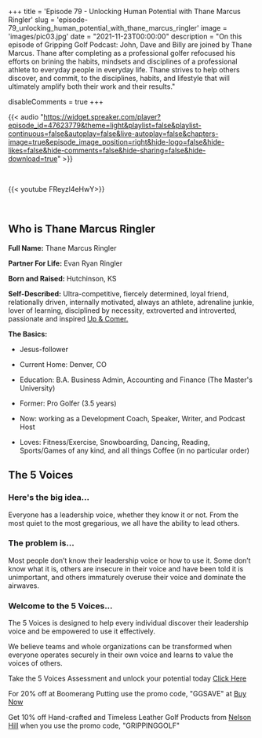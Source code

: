 +++
title = 'Episode 79 - Unlocking Human Potential with Thane Marcus Ringler'
slug = 'episode-79_unlocking_human_potential_with_thane_marcus_ringler'
image = 'images/pic03.jpg'
date = "2021-11-23T00:00:00"
description = "On this episode of Gripping Golf Podcast: John, Dave and Billy are joined by Thane Marcus. Thane after completing as a professional golfer refocused his efforts on brining the habits, mindsets and disciplines of a professional athlete to everyday people in everyday life. Thane strives to help others discover, and commit, to the disciplines, habits, and lifestyle that will ultimately amplify both their work and their results."

disableComments = true
+++

{{< audio "https://widget.spreaker.com/player?episode_id=47623779&theme=light&playlist=false&playlist-continuous=false&autoplay=false&live-autoplay=false&chapters-image=true&episode_image_position=right&hide-logo=false&hide-likes=false&hide-comments=false&hide-sharing=false&hide-download=true" >}}

</br>

{{< youtube FReyzl4eHwY>}}

</br>

## Who is Thane Marcus Ringler

**Full Name:**  Thane Marcus Ringler

**Partner For Life:**  Evan Ryan Ringler

**Born and Raised:**  Hutchinson, KS

**Self-Described:**  Ultra-competitive, fiercely determined, loyal friend, relationally driven, internally motivated, always an athlete, adrenaline junkie, lover of learning, disciplined by necessity, extroverted and introverted, passionate and inspired [Up & Comer.](https://www.theupandcomersshow.com/)

**The Basics:**

- Jesus-follower

- Current Home: Denver, CO

- Education: B.A. Business Admin, Accounting and Finance (The Master's University)

- Former: Pro Golfer (3.5 years)

- Now: working as a Development Coach, Speaker, Writer, and Podcast Host

- Loves: Fitness/Exercise, Snowboarding, Dancing, Reading, Sports/Games of any kind, and all things Coffee (in no particular order)


## The 5 Voices

### Here's the big idea...
Everyone has a leadership voice, whether they know it or not. From the most quiet to the most gregarious, we all have the ability to lead others.

### The problem is...
Most people don’t know their leadership voice or how to use it. Some don’t know what it is, others are insecure in their voice and have been told it is unimportant, and others immaturely overuse their voice and dominate the airwaves.

### Welcome to the 5 Voices...
The 5 Voices is designed to help every individual discover their leadership voice and be empowered to use it effectively.

We believe teams and whole organizations can be transformed when everyone operates securely in their own voice and learns to value the voices of others.

Take the 5 Voices Assessment and unlock your potential today [Click Here](giant.tv/5voices/thane)

For 20% off at Boomerang Putting use the promo code, "GGSAVE" at [Buy Now](https://www.boomerangputting.com/)

Get 10% off Hand-crafted and Timeless Leather Golf Products from [Nelson Hill](https://www.nelsonhill.co/) when you use the promo code, "GRIPPINGGOLF"
